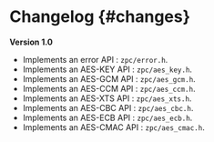 Changelog {#changes}
===

**Version 1.0**

- Implements an error API : `zpc/error.h`.
- Implements an AES-KEY API : `zpc/aes_key.h`.
- Implements an AES-GCM API : `zpc/aes_gcm.h`.
- Implements an AES-CCM API : `zpc/aes_ccm.h`.
- Implements an AES-XTS API : `zpc/aes_xts.h`.
- Implements an AES-CBC API : `zpc/aes_cbc.h`.
- Implements an AES-ECB API : `zpc/aes_ecb.h`.
- Implements an AES-CMAC API : `zpc/aes_cmac.h`.
